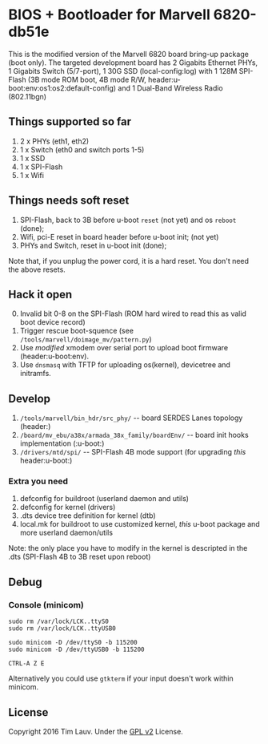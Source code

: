 BIOS + Bootloader for Marvell 6820-db51e
========================================
This is the modified version of the Marvell 6820 board bring-up package (boot only). The targeted development board has 2 Gigabits Ethernet PHYs, 1 Gigabits Switch (5/7-port), 1 30G SSD (local-config:log) with 1 128M SPI-Flash (3B mode ROM boot, 4B mode R/W, header:u-boot:env:os1:os2:default-config) and 1 Dual-Band Wireless Radio (802.11bgn)

Things supported so far
-----------------------
1. 2 x PHYs (eth1, eth2)
2. 1 x Switch (eth0 and switch ports 1-5)
3. 1 x SSD
4. 1 x SPI-Flash
5. 1 x Wifi

Things needs soft reset
-----------------------
1. SPI-Flash, back to 3B before u-boot `reset` (not yet) and os `reboot` (done);
2. Wifi, pci-E reset in board header before u-boot init; (not yet)
3. PHYs and Switch, reset in u-boot init (done);

Note that, if you unplug the power cord, it is a hard reset. You don't need the above resets.

Hack it open
------------
0. Invalid bit 0-8 on the SPI-Flash (ROM hard wired to read this as valid boot device record)
1. Trigger rescue boot-squence (see `/tools/marvell/doimage_mv/pattern.py`)
2. Use *modified* xmodem over serial port to upload boot firmware (header:u-boot:env).
3. Use `dnsmasq` with TFTP for uploading os(kernel), devicetree and initramfs.

Develop
-------
1. `/tools/marvell/bin_hdr/src_phy/` -- board SERDES Lanes topology (header:)
2. `/board/mv_ebu/a38x/armada_38x_family/boardEnv/` -- board init hooks implementation (:u-boot:)
3. `/drivers/mtd/spi/` -- SPI-Flash 4B mode support (for upgrading *this* header:u-boot:) 

### Extra you need
1. defconfig for buildroot (userland daemon and utils)
2. defconfig for kernel (drivers)
3. .dts device tree definition for kernel (dtb) 
4. local.mk for buildroot to use customized kernel, *this* u-boot package and more userland daemon/utils

Note: the only place you have to modify in the kernel is descripted in the .dts (SPI-Flash 4B to 3B reset upon reboot)

Debug
-----
### Console (minicom)
```
sudo rm /var/lock/LCK..ttyS0
sudo rm /var/lock/LCK..ttyUSB0

sudo minicom -D /dev/ttyS0 -b 115200
sudo minicom -D /dev/ttyUSB0 -b 115200

CTRL-A Z E
```

Alternatively you could use `gtkterm` if your input doesn't work within minicom.

License
-------
Copyright 2016 Tim Lauv. 
Under the [GPL v2](https://opensource.org/licenses/GPL-2.0) License.
